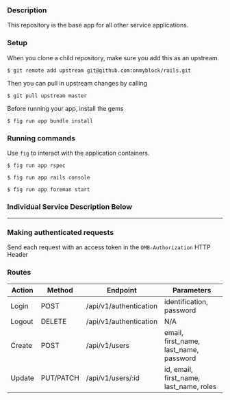 ### Description
This repository is the base app for all other service applications.

### Setup
When you clone a child repository, make sure you add this as an upstream.

```
$ git remote add upstream git@github.com:onmyblock/rails.git
```

Then you can pull in upstream changes by calling
```
$ git pull upstream master
```

Before running your app, install the gems
```
$ fig run app bundle install
```

### Running commands
Use `fig` to interact with the application containers.

```
$ fig run app rspec
```

```
$ fig run app rails console
```

```
$ fig run app foreman start
```

### Individual Service Description Below
---
### Making authenticated requests
Send each request with an access token in the `OMB-Authorization` HTTP Header

### Routes
Action | Method | Endpoint | Parameters
--- | --- | --- | ---
Login | POST | /api/v1/authentication | identification, password
Logout | DELETE | /api/v1/authentication | N/A
Create | POST | /api/v1/users | email, first_name, last_name, password
Update | PUT/PATCH | /api/v1/users/:id | id, email, first_name, last_name, roles
